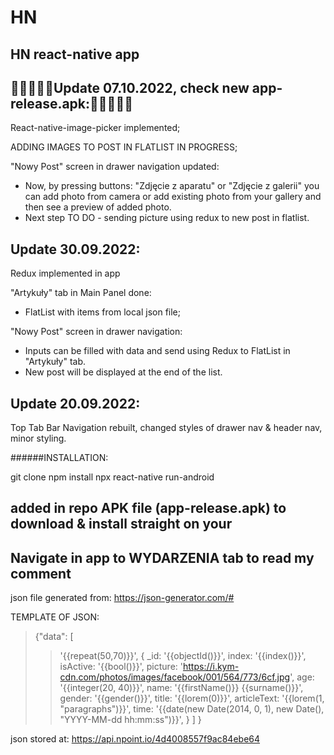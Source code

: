 # HN

## HN react-native app

## 🛑💡🛑💡🛑Update 07.10.2022, check new app-release.apk:🛑💡🛑💡🛑

React-native-image-picker implemented;

ADDING IMAGES TO POST IN FLATLIST IN PROGRESS;

"Nowy Post" screen in drawer navigation updated:

- Now, by pressing buttons: "Zdjęcie z aparatu" or "Zdjęcie z galerii" you can add photo from camera or add existing photo from your gallery and then see a preview
  of added photo.
- Next step TO DO - sending picture using redux to new post in flatlist.

## Update 30.09.2022:

Redux implemented in app

"Artykuły" tab in Main Panel done:

- FlatList with items from local json file;

"Nowy Post" screen in drawer navigation:

- Inputs can be filled with data and send using Redux to FlatList in "Artykuły" tab.
- New post will be displayed at the end of the list.

## Update 20.09.2022:

Top Tab Bar Navigation rebuilt, changed styles of drawer nav & header nav, minor styling.

######INSTALLATION:

git clone
npm install
npx react-native run-android

## added in repo APK file (app-release.apk) to download & install straight on your

## Navigate in app to WYDARZENIA tab to read my comment

json file generated from:
https://json-generator.com/#

TEMPLATE OF JSON:

> {"data":
> [
>
> > '{{repeat(50,70)}}',
> > {
> > \_id: '{{objectId()}}',
> > index: '{{index()}}',
> > isActive: '{{bool()}}',
> > picture: 'https://i.kym-cdn.com/photos/images/facebook/001/564/773/6cf.jpg',
> > age: '{{integer(20, 40)}}',
> > name: '{{firstName()}} {{surname()}}',
> > gender: '{{gender()}}',
> > title: '{{lorem(0)}}',
> > articleText: '{{lorem(1, "paragraphs")}}',
> > time: '{{date(new Date(2014, 0, 1), new Date(), "YYYY-MM-dd hh:mm:ss")}}',
> > }
> > ]
> > }

json stored at:
https://api.npoint.io/4d4008557f9ac84ebe64

